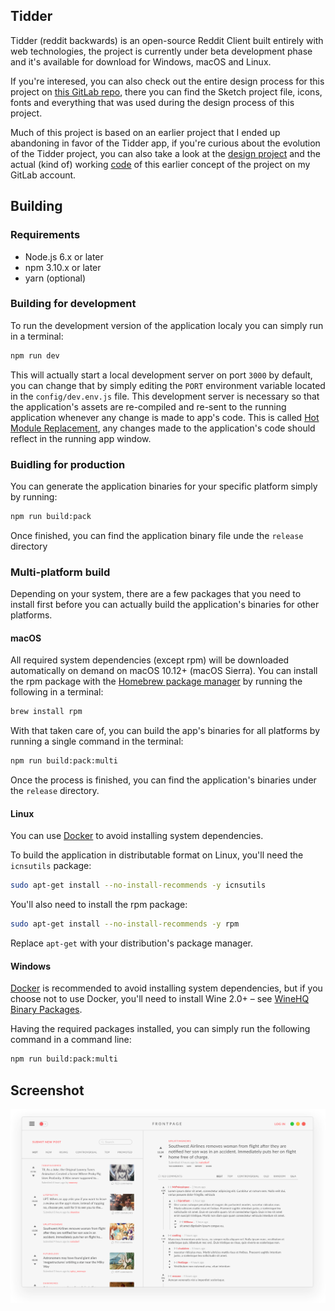 ## Tidder
Tidder (reddit backwards) is an open-source Reddit Client built entirely with
web technologies, the project is currently under beta development phase and
it's available for download for Windows, macOS and Linux.

If you're interesed, you can also check out the entire design process for this
project on [this GitLab repo](https://gitlab.com/Isidore/tidder-mockup), there
you can find the Sketch project file, icons, fonts and everything that was
used during the design process of this project.

Much of this project is based on an earlier project that I ended up abandoning
in favor of the Tidder app, if you're curious about the evolution of the Tidder
project, you can also take a look at the
[design project](https://gitlab.com/Isidore/reddit-redesign-mockup) and the
actual (kind of) working [code](https://gitlab.com/Isidore/reddit-redesign) of
this earlier concept of the project on my GitLab account.

## Building

### Requirements

- Node.js 6.x or later
- npm 3.10.x or later
- yarn (optional)

### Building for development

To run the development version of the application localy you can simply run
in a terminal:

```bash
npm run dev
```

This will actually start a local development server on port `3000` by default,
you can change that by simply editing the `PORT` environment variable located
in the `config/dev.env.js` file. This development server is necessary so that
the application's assets are re-compiled and re-sent to the running application
whenever any change is made to app's code. This is called
[Hot Module Replacement](https://webpack.js.org/concepts/hot-module-replacement/),
any changes made to the application's code should reflect in the running app
window.

### Buidling for production

You can generate the application binaries for your specific platform simply
by running:

```bash
npm run build:pack
```

Once finished, you can find the application binary file unde the `release`
directory

### Multi-platform build

Depending on your system, there are a few packages that you need to install
first before you can actually build the application's binaries for other
platforms.

#### macOS

All required system dependencies (except rpm) will be downloaded automatically
on demand on macOS 10.12+ (macOS Sierra). You can install the rpm package with
the [Homebrew package manager](https://brew.sh/) by running the following in a
terminal:

```bash
brew install rpm
```

With that taken care of, you can build the app's binaries for all platforms
by running a single command in the terminal:

```bash
npm run build:pack:multi
```

Once the process is finished, you can find the application's binaries under
the `release` directory.

#### Linux

You can use [Docker](https://www.electron.build/multi-platform-build#docker)
to avoid installing system dependencies.

To build the application in distributable format on Linux, you'll need the
`icnsutils` package:

```bash
sudo apt-get install --no-install-recommends -y icnsutils
```

You'll also need to install the rpm package:

```bash
sudo apt-get install --no-install-recommends -y rpm
```

Replace `apt-get` with your distribution's package manager.

#### Windows

[Docker](https://www.electron.build/multi-platform-build#docker) is recommended
to avoid installing system dependencies, but if you choose not to use Docker,
you'll need to install Wine 2.0+ – see
[WineHQ Binary Packages](https://www.winehq.org/download#binary).

Having the required packages installed, you can simply run the following
command in a command line:

```bash
npm run build:pack:multi
```

## Screenshot

![Application Screenshot](/resources/screenshot.png?raw=true)
